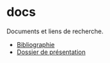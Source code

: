 # docs

Documents et liens de recherche.

* [Bibliographie](bibliography.md)
* [Dossier de présentation](presentation)
